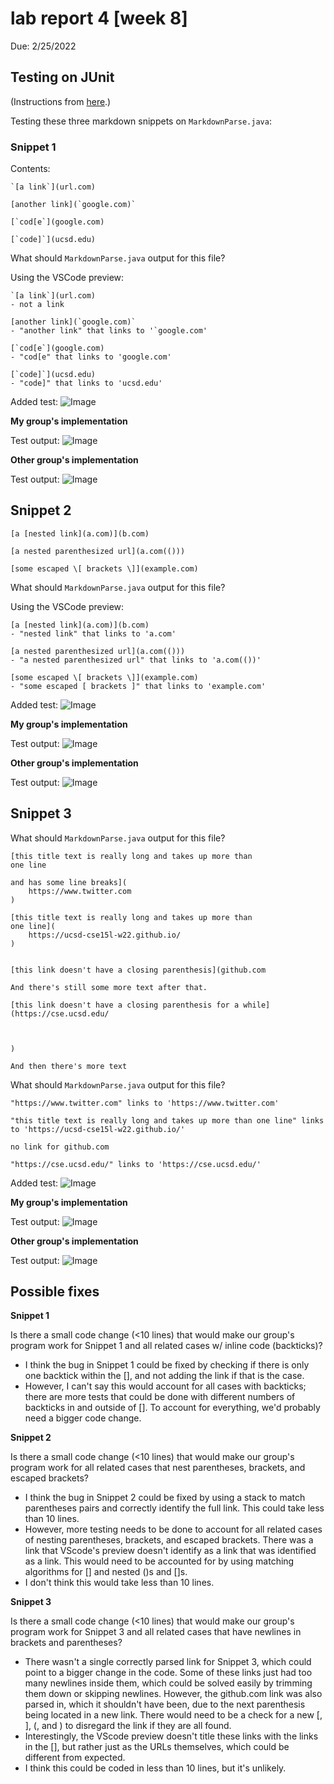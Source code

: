 # lab report 4 [week 8]

Due: 2/25/2022  
## **Testing on JUnit**
(Instructions from [here](https://ucsd-cse15l-w22.github.io/week/week8/#week-8-lab-report).)

Testing these three markdown snippets on `MarkdownParse.java`:

### Snippet 1
Contents:
```
`[a link`](url.com)

[another link](`google.com)`

[`cod[e`](google.com)

[`code]`](ucsd.edu)
```

What should `MarkdownParse.java` output for this file?

Using the VSCode preview:

    `[a link`](url.com)
    - not a link

    [another link](`google.com)`
    - "another link" that links to '`google.com'

    [`cod[e`](google.com)
    - "cod[e" that links to 'google.com'

    [`code]`](ucsd.edu)
    - "code]" that links to 'ucsd.edu'

Added test:
![Image](https://github.com/jeanniekim/cse15l-lab-reports/blob/main/assets/images/lab4/1testcode.png?raw=true)

**My group's implementation**

Test output:
![Image](https://github.com/jeanniekim/cse15l-lab-reports/blob/main/assets/images/lab4/1testresultConnor.png?raw=true)



**Other group's implementation**

Test output:
![Image](https://github.com/jeanniekim/cse15l-lab-reports/blob/main/assets/images/lab4/1testresultOther.png?raw=true)

## Snippet 2
```
[a [nested link](a.com)](b.com)

[a nested parenthesized url](a.com(()))

[some escaped \[ brackets \]](example.com)
```
What should `MarkdownParse.java` output for this file?

Using the VSCode preview:

    [a [nested link](a.com)](b.com)
    - "nested link" that links to 'a.com'

    [a nested parenthesized url](a.com(()))
    - "a nested parenthesized url" that links to 'a.com(())'

    [some escaped \[ brackets \]](example.com)
    - "some escaped [ brackets ]" that links to 'example.com'

Added test:
![Image](https://github.com/jeanniekim/cse15l-lab-reports/blob/main/assets/images/lab4/2testcode.png?raw=true)

**My group's implementation**

Test output:
![Image](https://github.com/jeanniekim/cse15l-lab-reports/blob/main/assets/images/lab4/2testresultConnor.png?raw=true)



**Other group's implementation**

Test output:
![Image](https://github.com/jeanniekim/cse15l-lab-reports/blob/main/assets/images/lab4/2testresultOther.png?raw=true)



## Snippet 3
What should `MarkdownParse.java` output for this file?

```
[this title text is really long and takes up more than 
one line

and has some line breaks](
    https://www.twitter.com
)

[this title text is really long and takes up more than 
one line](
    https://ucsd-cse15l-w22.github.io/
)


[this link doesn't have a closing parenthesis](github.com

And there's still some more text after that.

[this link doesn't have a closing parenthesis for a while](https://cse.ucsd.edu/



)

And then there's more text
```
What should `MarkdownParse.java` output for this file?

    "https://www.twitter.com" links to 'https://www.twitter.com'

    "this title text is really long and takes up more than one line" links to 'https://ucsd-cse15l-w22.github.io/'

    no link for github.com

    "https://cse.ucsd.edu/" links to 'https://cse.ucsd.edu/'


Added test:
![Image](https://github.com/jeanniekim/cse15l-lab-reports/blob/main/assets/images/lab4/3testcode.png?raw=true)

**My group's implementation**

Test output:
![Image](https://github.com/jeanniekim/cse15l-lab-reports/blob/main/assets/images/lab4/3testresultConnor.png?raw=true)



**Other group's implementation**

Test output:
![Image](https://github.com/jeanniekim/cse15l-lab-reports/blob/main/assets/images/lab4/3testresultOther.png?raw=true)


## Possible fixes

**Snippet 1**

Is there a small code change (<10 lines) that would make our group's program work for Snippet 1 and all related cases w/ inline code (backticks)?
- I think the bug in Snippet 1 could be fixed by checking if there is only one backtick within the [], and not adding the link if that is the case.
- However, I can't say this would account for all cases with backticks; there are more tests that could be done with different numbers of backticks in and outside of []. To account for everything, we'd probably need a bigger code change.

**Snippet 2**

Is there a small code change (<10 lines) that would make our group's program work for all related cases that nest parentheses, brackets, and escaped brackets?
- I think the bug in Snippet 2 could be fixed by using a stack to match parentheses pairs and correctly identify the full link. This could take less than 10 lines. 
- However, more testing needs to be done to account for all related cases of nesting parentheses, brackets, and escaped brackets. There was a link that VScode's preview doesn't identify as a link that was identified as a link. This would need to be accounted for by using matching algorithms for [] and nested ()s and []s.
- I don't think this would take less than 10 lines.

**Snippet 3**

Is there a small code change (<10 lines) that would make our group's program work for Snippet 3 and  all related cases that have newlines in brackets and parentheses?
- There wasn't a single correctly parsed link for Snippet 3, which could point to a bigger change in the code. Some of these links just had too many newlines inside them, which could be solved easily by trimming them down or skipping newlines. However, the github.com link was also parsed in, which it shouldn't have been, due to the next parenthesis being located in a new link. There would need to be a check for a new [, ], (, and ) to disregard the link if they are all found.
- Interestingly, the VScode preview doesn't title these links with the links in the [], but rather just as the URLs themselves, which could be different from expected.
- I think this could be coded in less than 10 lines, but it's unlikely.